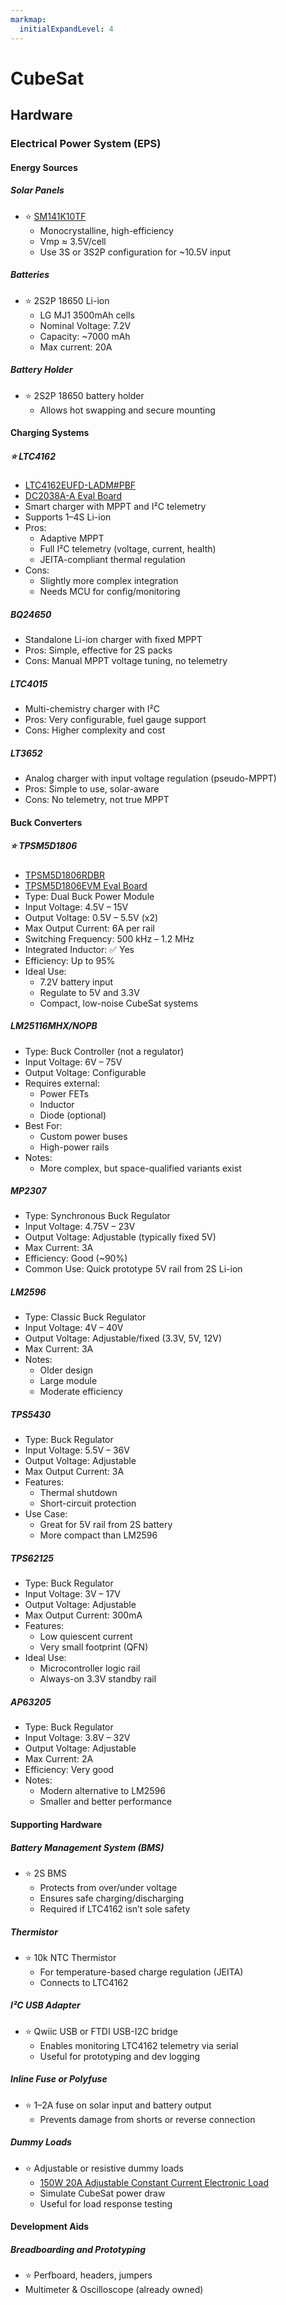 ```yaml
---
markmap:
  initialExpandLevel: 4
---
```

# CubeSat

## Hardware

### Electrical Power System (EPS)

#### Energy Sources

##### Solar Panels
- ⭐ [SM141K10TF](https://www.digikey.com/en/products/detail/anysolar-ltd/SM141K10TF/14311415)
  - Monocrystalline, high-efficiency
  - Vmp ≈ 3.5V/cell
  - Use 3S or 3S2P configuration for ~10.5V input

##### Batteries
- ⭐ 2S2P 18650 Li-ion
  - LG MJ1 3500mAh cells
  - Nominal Voltage: 7.2V
  - Capacity: ~7000 mAh
  - Max current: 20A

##### Battery Holder
- ⭐ 2S2P 18650 battery holder
  - Allows hot swapping and secure mounting

#### Charging Systems

##### ⭐ LTC4162 
- [LTC4162EUFD-LADM#PBF](https://www.digikey.com/en/products/detail/analog-devices-inc/LTC4162EUFD-LADM-PBF/9446107)
- [DC2038A-A Eval Board](https://www.digikey.com/en/products/detail/analog-devices-inc/DC2038A-A/9996133?s=N4IgTCBcDaICIGEwAYDMAOAggWkyAugL5A)
- Smart charger with MPPT and I²C telemetry
- Supports 1–4S Li-ion
- Pros:
  - Adaptive MPPT
  - Full I²C telemetry (voltage, current, health)
  - JEITA-compliant thermal regulation
- Cons:
  - Slightly more complex integration
  - Needs MCU for config/monitoring

##### BQ24650
- Standalone Li-ion charger with fixed MPPT
- Pros: Simple, effective for 2S packs
- Cons: Manual MPPT voltage tuning, no telemetry

##### LTC4015
- Multi-chemistry charger with I²C
- Pros: Very configurable, fuel gauge support
- Cons: Higher complexity and cost

##### LT3652
- Analog charger with input voltage regulation (pseudo-MPPT)
- Pros: Simple to use, solar-aware
- Cons: No telemetry, not true MPPT

#### Buck Converters

##### ⭐ TPSM5D1806
- [TPSM5D1806RDBR](https://www.digikey.com/en/products/detail/texas-instruments/TPSM5D1806RDBR/14004345)
- [TPSM5D1806EVM Eval Board](https://www.digikey.com/en/products/detail/texas-instruments/TPSM5D1806EVM/13563013?s=N4IgTCBcDaICoAUDKBZArAEQIwA4AMAbCALoC%2BQA)
- Type: Dual Buck Power Module
- Input Voltage: 4.5V – 15V
- Output Voltage: 0.5V – 5.5V (x2)
- Max Output Current: 6A per rail
- Switching Frequency: 500 kHz – 1.2 MHz
- Integrated Inductor: ✅ Yes
- Efficiency: Up to 95%
- Ideal Use:
  - 7.2V battery input
  - Regulate to 5V and 3.3V
  - Compact, low-noise CubeSat systems

##### LM25116MHX/NOPB
- Type: Buck Controller (not a regulator)
- Input Voltage: 6V – 75V
- Output Voltage: Configurable
- Requires external:
  - Power FETs
  - Inductor
  - Diode (optional)
- Best For:
  - Custom power buses
  - High-power rails
- Notes:
  - More complex, but space-qualified variants exist

##### MP2307
- Type: Synchronous Buck Regulator
- Input Voltage: 4.75V – 23V
- Output Voltage: Adjustable (typically fixed 5V)
- Max Current: 3A
- Efficiency: Good (~90%)
- Common Use: Quick prototype 5V rail from 2S Li-ion

##### LM2596
- Type: Classic Buck Regulator
- Input Voltage: 4V – 40V
- Output Voltage: Adjustable/fixed (3.3V, 5V, 12V)
- Max Current: 3A
- Notes:
  - Older design
  - Large module
  - Moderate efficiency

##### TPS5430
- Type: Buck Regulator
- Input Voltage: 5.5V – 36V
- Output Voltage: Adjustable
- Max Output Current: 3A
- Features:
  - Thermal shutdown
  - Short-circuit protection
- Use Case:
  - Great for 5V rail from 2S battery
  - More compact than LM2596

##### TPS62125
- Type: Buck Regulator
- Input Voltage: 3V – 17V
- Output Voltage: Adjustable
- Max Output Current: 300mA
- Features:
  - Low quiescent current
  - Very small footprint (QFN)
- Ideal Use:
  - Microcontroller logic rail
  - Always-on 3.3V standby rail

##### AP63205
- Type: Buck Regulator
- Input Voltage: 3.8V – 32V
- Output Voltage: Adjustable
- Max Current: 2A
- Efficiency: Very good
- Notes:
  - Modern alternative to LM2596
  - Smaller and better performance

#### Supporting Hardware

##### Battery Management System (BMS)
- ⭐ 2S BMS
  - Protects from over/under voltage
  - Ensures safe charging/discharging
  - Required if LTC4162 isn’t sole safety

##### Thermistor
- ⭐ 10k NTC Thermistor
  - For temperature-based charge regulation (JEITA)
  - Connects to LTC4162

##### I²C USB Adapter
- ⭐ Qwiic USB or FTDI USB-I2C bridge
  - Enables monitoring LTC4162 telemetry via serial
  - Useful for prototyping and dev logging

##### Inline Fuse or Polyfuse
- ⭐ 1–2A fuse on solar input and battery output
  - Prevents damage from shorts or reverse connection

##### Dummy Loads
- ⭐ Adjustable or resistive dummy loads
  - [150W 20A Adjustable Constant Current Electronic Load](https://www.amazon.com/KKnoon-Adjustable-Constant-Electronic-Discharge/dp/B0BZYLSP6V/)
  - Simulate CubeSat power draw
  - Useful for load response testing

#### Development Aids

##### Breadboarding and Prototyping
- ⭐ Perfboard, headers, jumpers
- Multimeter & Oscilloscope (already owned)